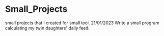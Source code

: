 # Small_Projects
small projects that I created for small tool.
21/01/2023 Write a small program calculating my twin daughters' daily feed.
